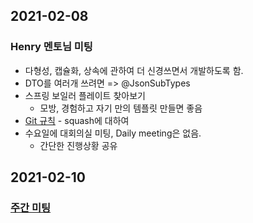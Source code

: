 ## 2021-02-08

### Henry 멘토님 미팅
- 다형성, 캡슐화, 상속에 관하여 더 신경쓰면서 개발하도록 함.
- DTO를 여러개 쓰려면 => @JsonSubTypes
- 스프링 보일러 플레이트 찾아보기
  - 모방, 경험하고 자기 만의 템플릿 만들면 좋음
- [Git 규칙](https://gitlab.gabia.com/mentoring/intern/2021.01/g-market/documents/-/wikis/Project/Git-%EA%B7%9C%EC%B9%99) - squash에 대하여
- 수요일에 대회의실 미팅, Daily meeting은 없음.
  - 간단한 진행상황 공유

## 2021-02-10

### [주간 미팅](https://gitlab.gabia.com/mentoring/intern/2021.01/g-market/documents/issues/8)